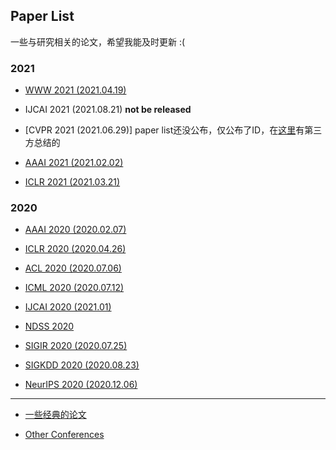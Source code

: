 ## Paper List

一些与研究相关的论文，希望我能及时更新 :(

### 2021

+ [WWW 2021 (2021.04.19)](./paperlist/WWW2021.md)

+ IJCAI 2021 (2021.08.21) **not be released**

+ [CVPR 2021 (2021.06.29)] paper list还没公布，仅公布了ID，在[这里](https://github.com/52CV/CVPR-2021-Papers)有第三方总结的

+ [AAAI 2021 (2021.02.02)](./paperlist/AAAI2021.md)

+ [ICLR 2021 (2021.03.21)](./paperlist/ICLR2021.md) 

### 2020

+ [AAAI 2020 (2020.02.07)](./paperlist/AAAI2020.md)

+ [ICLR 2020 (2020.04.26)](./paperlist/ICLR2020.md) 

+ [ACL 2020 (2020.07.06)](./paperlist/ACL2020.md)

+ [ICML 2020 (2020.07.12)](./paperlist/ICML2020.md)

+ [IJCAI 2020 (2021.01)](./paperlist/IJCAI2020.md)

+ [NDSS 2020](./paperlist/NDSS2020.md)

+ [SIGIR 2020 (2020.07.25)](./paperlist/SIGIR2020.md)

+ [SIGKDD 2020 (2020.08.23)](./paperlist/KDD2020.md)

+ [NeurIPS 2020 (2020.12.06)](./paperlist/nips2020.md)

------

+ [一些经典的论文](./paperlist/other_papers.md)

+ [Other Conferences](./paperlist/otherconf.md)
